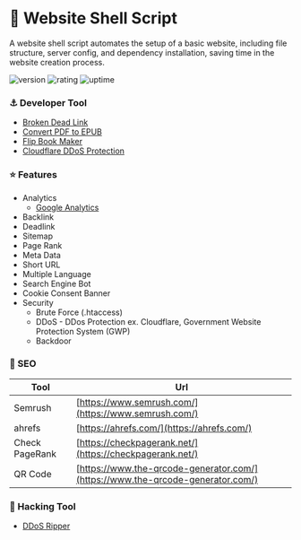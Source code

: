 # 🎉 Website Shell Script

A website shell script automates the setup of a basic website, including file structure, server config, and dependency installation, saving time in the website creation process.

![version](https://img.shields.io/badge/version-1.0-blue)
![rating](https://img.shields.io/badge/rating-★★★★★-yellow)
![uptime](https://img.shields.io/badge/uptime-100%25-brightgreen)

### ⚓ Developer Tool

- [Broken Dead Link](https://www.deadlinkchecker.com/)
- [Convert PDF to EPUB](https://convertio.co/pdf-epub/)
- [Flip Book Maker](https://fliphtml5.com/)
- [Cloudflare DDoS Protection](https://www.cloudflare.com/ddos/)

### ⭐ Features

- Analytics
  - [Google Analytics](https://analytics.google.com/)
- Backlink
- Deadlink
- Sitemap
- Page Rank
- Meta Data
- Short URL
- Multiple Language
- Search Engine Bot
- Cookie Consent Banner
- Security
  - Brute Force (.htaccess)
  - DDoS - DDos Protection ex. Cloudflare, Government Website Protection System (GWP)
  - Backdoor

### 🔎 SEO

| Tool            | Url                                                                            |
| --------------- | ------------------------------------------------------------------------------ |
| Semrush         | [https://www.semrush.com/](https://www.semrush.com/)                           |
| ahrefs          | [https://ahrefs.com/](https://ahrefs.com/)                                     |
| Check PageRank  | [https://checkpagerank.net/](https://checkpagerank.net/)                       |
| QR Code         | [https://www.the-qrcode-generator.com/](https://www.the-qrcode-generator.com/) |

### 🎲 Hacking Tool

- [DDoS Ripper](https://github.com/palahsu/DDoS-Ripper)